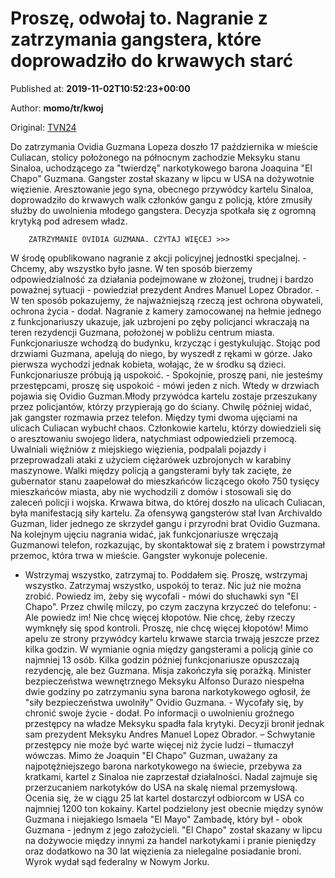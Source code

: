 
# Proszę, odwołaj to. Nagranie z zatrzymania gangstera, które doprowadziło do krwawych starć

Published at: **2019-11-02T10:52:23+00:00**

Author: **momo/tr/kwoj**

Original: [TVN24](https://www.tvn24.pl/wiadomosci-ze-swiata,2/zatrzymanie-ovidio-guzmana-lopeza-nagranie-z-akcji,982335.html)

Do zatrzymania Ovidia Guzmana Lopeza doszło 17 października w mieście Culiacan, stolicy położonego na północnym zachodzie Meksyku stanu Sinaloa, uchodzącego za "twierdzę" narkotykowego barona Joaquina "El Chapo" Guzmana. Gangster został skazany w lipcu w USA na dożywotnie więzienie.
Aresztowanie jego syna, obecnego przywódcy kartelu Sinaloa, doprowadziło do krwawych walk członków gangu z policją, które zmusiły służby do uwolnienia młodego gangstera. Decyzja spotkała się z ogromną krytyką pod adresem władz.

        ZATRZYMANIE OVIDIA GUZMANA. CZYTAJ WIĘCEJ >>>
      
W środę opublikowano nagranie z akcji policyjnej jednostki specjalnej. - Chcemy, aby wszystko było jasne. W ten sposób bierzemy odpowiedzialność za działania podejmowane w złożonej, trudnej i bardzo poważnej sytuacji - powiedział prezydent Andres Manuel Lopez Obrador. - W ten sposób pokazujemy, że najważniejszą rzeczą jest ochrona obywateli, ochrona życia - dodał.
Nagranie z kamery zamocowanej na hełmie jednego z funkcjonariuszy ukazuje, jak uzbrojeni po zęby policjanci wkraczają na teren rezydencji Guzmana, położonej w pobliżu centrum miasta. Funkcjonariusze wchodzą do budynku, krzycząc i gestykulując.
Stojąc pod drzwiami Guzmana, apelują do niego, by wyszedł z rękami w górze. Jako pierwsza wychodzi jednak kobieta, wołając, że w środku są dzieci. Funkcjonariusze próbują ją uspokoić. - Spokojnie, proszę pani, nie jesteśmy przestępcami, proszę się uspokoić - mówi jeden z nich.
Wtedy w drzwiach pojawia się Ovidio Guzman.Młody przywódca kartelu zostaje przeszukany przez policjantów, którzy przypierają go do ściany. Chwilę później widać, jak gangster rozmawia przez telefon.
Między tymi dwoma ujęciami na ulicach Culiacan wybuchł chaos. Członkowie kartelu, którzy dowiedzieli się o aresztowaniu swojego lidera, natychmiast odpowiedzieli przemocą. Uwalniali więźniów z miejskiego więzienia, podpalali pojazdy i przeprowadzali ataki z użyciem ciężarówek uzbrojonych w karabiny maszynowe. Walki między policją a gangsterami były tak zacięte, że gubernator stanu zaapelował do mieszkańców liczącego około 750 tysięcy mieszkańców miasta, aby nie wychodzili z domów i stosowali się do zaleceń policji i wojska.
Krwawa bitwa, do której doszło na ulicach Culiacan, była manifestacją siły kartelu. Za ofensywą gangsterów stał Ivan Archivaldo Guzman, lider jednego ze skrzydeł gangu i przyrodni brat Ovidio Guzmana.
Na kolejnym ujęciu nagrania widać, jak funkcjonariusze wręczają Guzmanowi telefon, rozkazując, by skontaktował się z bratem i powstrzymał przemoc, która trwa w mieście. Gangster wykonuje polecenie.
- Wstrzymaj wszystko, zatrzymaj to. Poddałem się. Proszę, wstrzymaj wszystko. Zatrzymaj wszystko, uspokój to teraz. Nic już nie można zrobić. Powiedz im, żeby się wycofali - mówi do słuchawki syn "El Chapo".
Przez chwilę milczy, po czym zaczyna krzyczeć do telefonu: - Ale powiedz im! Nie chcę więcej kłopotów. Nie chcę, żeby rzeczy wymknęły się spod kontroli. Proszę, nie chcę więcej kłopotów!
Mimo apelu ze strony przywódcy kartelu krwawe starcia trwają jeszcze przez kilka godzin. W wymianie ognia między gangsterami a policją ginie co najmniej 13 osób.
Kilka godzin później funkcjonariusze opuszczają rezydencję, ale bez Guzmana. Misja zakończyła się porażką.
Minister bezpieczeństwa wewnętrznego Meksyku Alfonso Durazo niespełna dwie godziny po zatrzymaniu syna barona narkotykowego ogłosił, że "siły bezpieczeństwa uwolniły" Ovidio Guzmana. - Wycofały się, by chronić swoje życie - dodał.
Po informacji o uwolnieniu groźnego przestępcy na władze Meksyku spadła fala krytyki.
Decyzji bronił jednak sam prezydent Meksyku Andres Manuel Lopez Obrador. – Schwytanie przestępcy nie może być warte więcej niż życie ludzi – tłumaczył wówczas.
Mimo że Joaquin "El Chapo" Guzman, uważany za najpotężniejszego barona narkotykowego na świecie, przebywa za kratkami, kartel z Sinaloa nie zaprzestał działalności. Nadal zajmuje się przerzucaniem narkotyków do USA na skalę niemal przemysłową. Ocenia się, że w ciągu 25 lat kartel dostarczył odbiorcom w USA co najmniej 1200 ton kokainy.
Kartel podzielony jest obecnie między synów Guzmana i niejakiego Ismaela "El Mayo" Zambadę, który był - obok Guzmana - jednym z jego założycieli.
"El Chapo" został skazany w lipcu na dożywocie między innymi za handel narkotykami i pranie pieniędzy oraz dodatkowo na 30 lat więzienia za nielegalne posiadanie broni. Wyrok wydał sąd federalny w Nowym Jorku.
